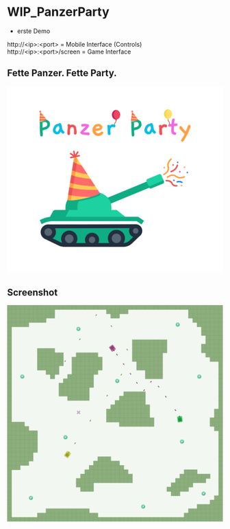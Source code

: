 # WIP_PanzerParty

- erste Demo

http://&lt;ip&gt;:&lt;port&gt; = Mobile Interface (Controls)  
http://&lt;ip&gt;:&lt;port&gt;/screen = Game Interface

## Fette Panzer. Fette Party. 
![alt text](./logo.svg)


## Screenshot 
![alt text](./screenshot.png)
